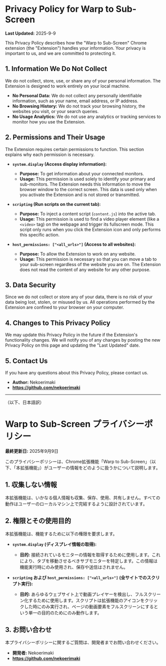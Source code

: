 # Privacy Policy for Warp to Sub-Screen

**Last Updated:** 2025-9-9

This Privacy Policy describes how the "Warp to Sub-Screen" Chrome extension (the "Extension") handles your information. Your privacy is important to us, and we are committed to protecting it.

## 1. Information We Do Not Collect

We do not collect, store, use, or share any of your personal information. The Extension is designed to work entirely on your local machine.

*   **No Personal Data:** We do not collect any personally identifiable information, such as your name, email address, or IP address.
*   **No Browsing History:** We do not track your browsing history, the websites you visit, or your search queries.
*   **No Usage Analytics:** We do not use any analytics or tracking services to monitor how you use the Extension.

## 2. Permissions and Their Usage

The Extension requires certain permissions to function. This section explains why each permission is necessary.

*   **`system.display` (Access display information):**
    *   **Purpose:** To get information about your connected monitors.
    *   **Usage:** This permission is used solely to identify your primary and sub-monitors. The Extension needs this information to move the browser window to the correct screen. This data is used only when you activate the Extension and is not stored or transmitted.

*   **`scripting` (Run scripts on the current tab):**
    *   **Purpose:** To inject a content script (`content.js`) into the active tab.
    *   **Usage:** This permission is used to find a video player element (like a `<video>` tag) on the webpage and trigger its fullscreen mode. This script only runs when you click the Extension icon and only performs this specific action.

*   **`host_permissions: ["<all_urls>"]` (Access to all websites):**
    *   **Purpose:** To allow the Extension to work on any website.
    *   **Usage:** This permission is necessary so that you can move a tab to your sub-screen regardless of the website you are on. The Extension does not read the content of any website for any other purpose.

## 3. Data Security

Since we do not collect or store any of your data, there is no risk of your data being lost, stolen, or misused by us. All operations performed by the Extension are confined to your browser on your computer.

## 4. Changes to This Privacy Policy

We may update this Privacy Policy in the future if the Extension's functionality changes. We will notify you of any changes by posting the new Privacy Policy on this page and updating the "Last Updated" date.

## 5. Contact Us

If you have any questions about this Privacy Policy, please contact us.

*   **Author:** Nekoerimaki
*   **https://github.com/nekoerimaki**

---

（以下、日本語訳）

# Warp to Sub-Screen プライバシーポリシー

**最終更新日:** 2025年9月9日

このプライバシーポリシーは、Chrome拡張機能「Warp to Sub-Screen」（以下、「本拡張機能」）がユーザーの情報をどのように扱うかについて説明します。

## 1. 収集しない情報

本拡張機能は、いかなる個人情報も収集、保存、使用、共有しません。すべての動作はユーザーのローカルマシン上で完結するように設計されています。

## 2. 権限とその使用目的

本拡張機能は、機能するために以下の権限を要求します。

*   **`system.display` (ディスプレイ情報の取得):**
    *   **目的:** 接続されているモニターの情報を取得するために使用します。これにより、タブを移動させるべきサブモニターを特定します。この情報は機能実行時にのみ使用され、保存や送信はされません。

*   **`scripting` および `host_permissions: ["<all_urls>"]` (全サイトでのスクリプト実行):**
    *   **目的:** あらゆるウェブサイト上で動画プレイヤーを検出し、フルスクリーン化するために使用します。スクリプトは拡張機能のアイコンをクリックした時にのみ実行され、ページの動画要素をフルスクリーンにするという単一の目的のためにのみ動作します。

## 3. お問い合わせ

本プライバシーポリシーに関するご質問は、開発者までお問い合わせください。

*   **開発者:** Nekoerimaki
*   **https://github.com/nekoerimaki**
